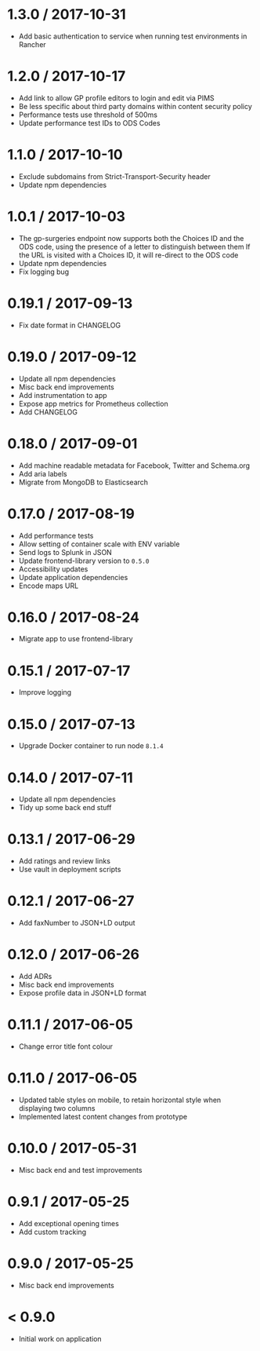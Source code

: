 1.3.0 / 2017-10-31
===================
- Add basic authentication to service when running test environments in Rancher

1.2.0 / 2017-10-17
===================
- Add link to allow GP profile editors to login and edit via PIMS
- Be less specific about third party domains within content security policy
- Performance tests use threshold of 500ms
- Update performance test IDs to ODS Codes

1.1.0 / 2017-10-10
===================
- Exclude subdomains from Strict-Transport-Security header
- Update npm dependencies

1.0.1 / 2017-10-03
===================
- The gp-surgeries endpoint now supports both the Choices ID and the ODS code, using the presence of a letter to distinguish between them
  If the URL is visited with a Choices ID, it will re-direct to the ODS code
- Update npm dependencies
- Fix logging bug

0.19.1 / 2017-09-13
===================
- Fix date format in CHANGELOG

0.19.0 / 2017-09-12
===================
- Update all npm dependencies
- Misc back end improvements
- Add instrumentation to app
- Expose app metrics for Prometheus collection
- Add CHANGELOG

0.18.0 / 2017-09-01
===================
- Add machine readable metadata for Facebook, Twitter and Schema.org
- Add aria labels
- Migrate from MongoDB to Elasticsearch

0.17.0 / 2017-08-19
===================
- Add performance tests
- Allow setting of container scale with ENV variable
- Send logs to Splunk in JSON
- Update frontend-library version to `0.5.0`
- Accessibility updates
- Update application dependencies
- Encode maps URL

0.16.0 / 2017-08-24
===================
- Migrate app to use frontend-library

0.15.1 / 2017-07-17
===================
- Improve logging

0.15.0 / 2017-07-13
===================
- Upgrade Docker container to run node `8.1.4`

0.14.0 / 2017-07-11
===================
- Update all npm dependencies
- Tidy up some back end stuff

0.13.1 / 2017-06-29
===================
- Add ratings and review links
- Use vault in deployment scripts

0.12.1 / 2017-06-27
===================
- Add faxNumber to JSON+LD output

0.12.0 / 2017-06-26
===================
- Add ADRs
- Misc back end improvements
- Expose profile data in JSON+LD format

0.11.1 / 2017-06-05
===================
- Change error title font colour

0.11.0 / 2017-06-05
===================
- Updated table styles on mobile, to retain horizontal style when displaying two columns
- Implemented latest content changes from prototype

0.10.0 / 2017-05-31
===================
- Misc back end and test improvements

0.9.1 / 2017-05-25
==================
- Add exceptional opening times
- Add custom tracking

0.9.0 / 2017-05-25
==================
- Misc back end improvements

< 0.9.0
=======
- Initial work on application
